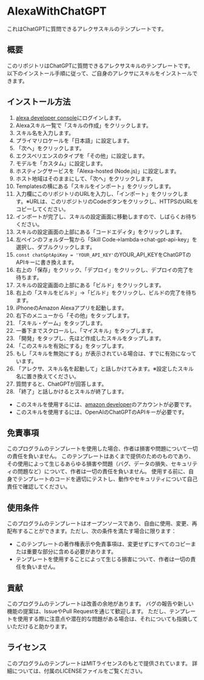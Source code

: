 # AlexaWithChatGPT
これはChatGPTに質問できるアレクサスキルのテンプレートです。

## 概要
このリポジトリはChatGPTに質問できるアレクサスキルのテンプレートです。
以下のインストール手順に従って、ご自身のアレクサにスキルをインストールできます。

## インストール方法
1. [alexa developer console](https://developer.amazon.com/alexa/console/ask)にログインします。
2. Alexaスキル一覧で「スキルの作成」をクリックします。
3. スキル名を入力します。
4. プライマリロケールを「日本語」に設定します。
5. 「次へ」をクリックします。
6. エクスペリエンスのタイプを「その他」に設定します。
7. モデルを「カスタム」に設定します。
8. ホスティングサービスを「Alexa-hosted (Node.js)」に設定します。
9. ホスト地域はそのままにして、「次へ」をクリックします。
10. Templatesの横にある「スキルをインポート」をクリックします。
11. 入力欄にこのリポジトリのURLを入力し、「インポート」をクリックします。※URLは、このリポジトリのCodeボタンをクリックし、HTTPSのURLをコピーしてください。
12. インポートが完了し、スキルの設定画面に移動しますので、しばらくお待ちください。
13. スキルの設定画面の上部にある「コードエディタ」をクリックします。
14. 左ペインのフォルダ一覧から「Skill Code→lambda→chat-gpt-api-key」を選択し、ダブルクリックします。
15. `const chatGptApiKey = 'YOUR_API_KEY'`のYOUR_API_KEYをChatGPTのAPIキーに書き換えます。
16. 右上の「保存」をクリック、「デプロイ」をクリックし、デプロイの完了を待ちます。
17. スキルの設定画面の上部にある「ビルド」をクリックします。
18. 右上の「スキルをビルド」→「ビルド」をクリックし、ビルドの完了を待ちます。
19. iPhoneのAmazon Alexaアプリを起動します。
20. 右下のメニューから「その他」をタップします。
21. 「スキル・ゲーム」をタップします。
22. 一番下までスクロールし、「マイスキル」をタップします。
23. 「開発」をタップし、先ほど作成したスキルをタップします。
24. 「このスキルを有効にする」をタップします。
25. もし「スキルを無効にする」が表示されている場合は、すでに有効になっています。
26. 「アレクサ、スキル名を起動して」と話しかけてみます。※設定したスキル名に置き換えてください。
27. 質問すると、ChatGPTが回答します。
28. 「終了」と話しかけるとスキルが終了します。

- このスキルを使用するには、[amazon developer](https://developer.amazon.com/ja/)のアカウントが必要です。
- このスキルを使用するには、OpenAIのChatGPTのAPIキーが必要です。

## 免責事項
このプログラムのテンプレートを使用した場合、作者は損害や問題について一切の責任を負いません。
このテンプレートはあくまで提供のためのものであり、その使用によって生じるあらゆる損害や問題（バグ、データの損失、セキュリティの問題など）について、作者は一切の責任を負いません。
使用する前に、自身でテンプレートのコードを適切にテストし、動作やセキュリティについて自己責任で確認してください。

## 使用条件
このプログラムのテンプレートはオープンソースであり、自由に使用、変更、再配布することができます。ただし、次の条件を満たす場合に限ります：
- このテンプレートの著作権表示や免責事項は、変更せずにすべてのコピーまたは重要な部分に含める必要があります。
- テンプレートを使用することによって生じる損害について、作者は一切の責任を負いません。

## 貢献
このプログラムのテンプレートは改善の余地があります。
バグの報告や新しい機能の提案は、IssueやPull Requestを通じて歓迎します。
ただし、テンプレートを使用する際に注意点や潜在的な問題がある場合は、それについても指摘していただけると助かります。

## ライセンス
このプログラムのテンプレートはMITライセンスのもとで提供されています。
詳細については、付属のLICENSEファイルをご覧ください。